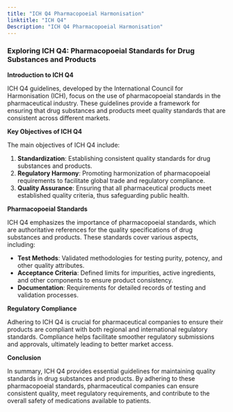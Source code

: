 ```yaml
---
title: "ICH Q4 Pharmacopoeial Harmonisation"
linktitle: "ICH Q4"
Description: "ICH Q4 Pharmacopoeial Harmonisation"
---
```


### Exploring ICH Q4: Pharmacopoeial Standards for Drug Substances and Products

**Introduction to ICH Q4**

ICH Q4 guidelines, developed by the International Council for Harmonisation (ICH), focus on the use of pharmacopoeial standards in the pharmaceutical industry. These guidelines provide a framework for ensuring that drug substances and products meet quality standards that are consistent across different markets.

**Key Objectives of ICH Q4**

The main objectives of ICH Q4 include:

1. **Standardization**: Establishing consistent quality standards for drug substances and products.
2. **Regulatory Harmony**: Promoting harmonization of pharmacopoeial requirements to facilitate global trade and regulatory compliance.
3. **Quality Assurance**: Ensuring that all pharmaceutical products meet established quality criteria, thus safeguarding public health.

**Pharmacopoeial Standards**

ICH Q4 emphasizes the importance of pharmacopoeial standards, which are authoritative references for the quality specifications of drug substances and products. These standards cover various aspects, including:

- **Test Methods**: Validated methodologies for testing purity, potency, and other quality attributes.
- **Acceptance Criteria**: Defined limits for impurities, active ingredients, and other components to ensure product consistency.
- **Documentation**: Requirements for detailed records of testing and validation processes.

**Regulatory Compliance**

Adhering to ICH Q4 is crucial for pharmaceutical companies to ensure their products are compliant with both regional and international regulatory standards. Compliance helps facilitate smoother regulatory submissions and approvals, ultimately leading to better market access.

**Conclusion**

In summary, ICH Q4 provides essential guidelines for maintaining quality standards in drug substances and products. By adhering to these pharmacopoeial standards, pharmaceutical companies can ensure consistent quality, meet regulatory requirements, and contribute to the overall safety of medications available to patients.

